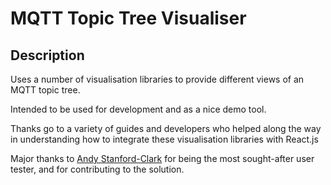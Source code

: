 # MQTT Topic Tree Visualiser


## Description

Uses a number of visualisation libraries to provide different views of an MQTT topic tree. 

Intended to be used for development and as a nice demo tool. 

Thanks go to a variety of guides and developers who helped along the way in understanding how to integrate these visualisation libraries with React.js

Major thanks to [Andy Stanford-Clark](https://github.com/andysc) for being the most sought-after user tester, and for contributing to the solution.